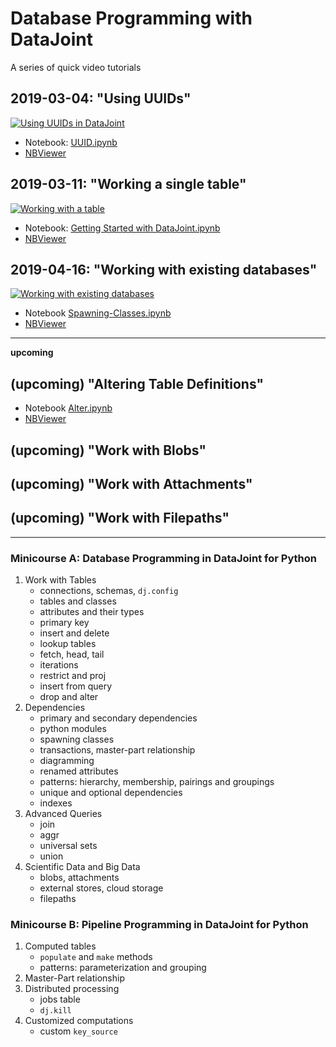 # Database Programming with DataJoint
A series of quick video tutorials

## 2019-03-04: "Using UUIDs"
[![Using UUIDs in DataJoint](https://img.youtube.com/vi/bg_rEkczG7U/0.jpg)](https://youtu.be/bg_rEkczG7U)

* Notebook: [UUID.ipynb](notebooks/UUID.ipynb) 
* [NBViewer](https://nbviewer.jupyter.org/github/vathes/db-programming-with-datajoint/blob/master/notebooks/UUID.ipynb)

## 2019-03-11: "Working a single table"
[![Working with a table](https://img.youtube.com/vi/lTA0ca64CHs/0.jpg)](https://youtu.be/lTA0ca64CHs)

* Notebook: [Getting Started with DataJoint.ipynb](notebooks/Getting%20Started%20with%20DataJoint.ipynb)
* [NBViewer](https://nbviewer.jupyter.org/github/vathes/db-programming-with-datajoint/blob/master/notebooks/Getting%20Started%20with%20DataJoint.ipynb)

## 2019-04-16: "Working with existing databases"
[![Working with existing databases](https://img.youtube.com/vi/7VGETE7s6pw/0.jpg)](https://youtu.be/7VGETE7s6pw)

* Notebook [Spawning-Classes.ipynb](notebooks/Spawning-Classes.ipynb)
* [NBViewer](https://nbviewer.jupyter.org/github/vathes/db-programming-with-datajoint/blob/master/notebooks/Spawning-Classes.ipynb)

-------------------
**upcoming**

## (upcoming) "Altering Table Definitions"

* Notebook [Alter.ipynb](notebooks/Alter.ipynb)
* [NBViewer](https://nbviewer.jupyter.org/github/vathes/db-programming-with-datajoint/blob/master/notebooks/Alter.ipynb)

## (upcoming) "Work with Blobs"

## (upcoming) "Work with Attachments"

## (upcoming) "Work with Filepaths"

---------------------------

### Minicourse A: Database Programming in DataJoint for Python

1. Work with Tables
    - connections, schemas, `dj.config`
    - tables and classes
    - attributes and their types
    - primary key 
    - insert and delete
    - lookup tables 
    - fetch, head, tail
    - iterations  
    - restrict and proj
    - insert from query
    - drop and alter 
2. Dependencies
    - primary and secondary dependencies 
    - python modules 
    - spawning classes 
    - transactions, master-part relationship
    - diagramming
    - renamed attributes 
    - patterns: hierarchy, membership, pairings and groupings 
    - unique and optional dependencies
    - indexes
3. Advanced Queries
    - join
    - aggr  
    - universal sets 
    - union 
4. Scientific Data and Big Data 
    - blobs, attachments
    - external stores, cloud storage
    - filepaths 

### Minicourse B: Pipeline Programming in DataJoint for Python

1. Computed tables
    - `populate` and `make` methods
    - patterns: parameterization and grouping
2. Master-Part relationship 
3. Distributed processing
    - jobs table
    - `dj.kill`
4. Customized computations
    - custom `key_source`
